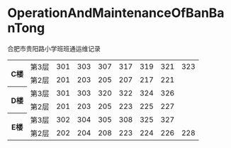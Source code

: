 # OperationAndMaintenanceOfBanBanTong
合肥市贵阳路小学班班通运维记录

<table>
  <tr>
    <th rowspan="2">C楼</th>
    <td>第3层</td>
    <td>301</td>
    <td>303</td>
    <td>307</td>
    <td>317</td>
    <td>319</td>
    <td>321</td>
    <td>323</td>
  </tr>
  <tr>
    <td>第2层</td>
    <td>201</td>
    <td>203</td>
    <td>205</td>
    <td>207</td>
    <td>217</td>
    <td>221</td>
    <td></td>
  </tr>
  <tr>
    <th rowspan="2">D楼</th>
    <td>第3层</td>
    <td>301</td>
    <td>303</td>
    <td>320</td>
    <td>322</td>
    <td>324</td>
    <td>326</td>
    <td></td>
  </tr>
  <tr>
    <td>第2层</td>
    <td>201</td>
    <td>203</td>
    <td>205</td>
    <td>223</td>
    <td>225</td>
    <td>227</td>
    <td></td>
  </tr>
  <tr>
    <th rowspan="2">E楼</th>
    <td>第3层</td>
    <td>302</td>
    <td>304</td>
    <td>305</td>
    <td>308</td>
    <td>325</td>
    <td>327</td>
    <td></td>
  </tr>
  <tr>
    <td>第2层</td>
    <td>202</td>
    <td>204</td>
    <td>208</td>
    <td>223</td>
    <td>224</td>
    <td>226</td>
    <td>228</td>
  </tr>
</table>
